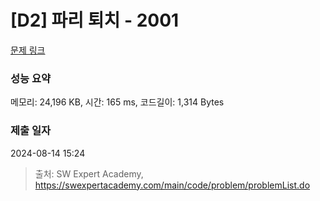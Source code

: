 # [D2] 파리 퇴치 - 2001 

[문제 링크](https://swexpertacademy.com/main/code/problem/problemDetail.do?contestProbId=AV5PzOCKAigDFAUq) 

### 성능 요약

메모리: 24,196 KB, 시간: 165 ms, 코드길이: 1,314 Bytes

### 제출 일자

2024-08-14 15:24



> 출처: SW Expert Academy, https://swexpertacademy.com/main/code/problem/problemList.do